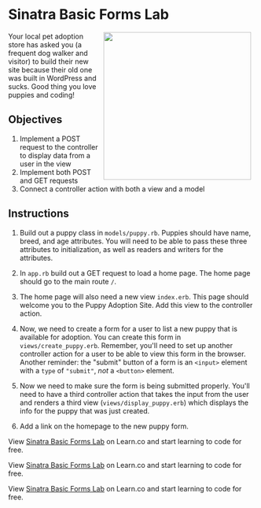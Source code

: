 # Sinatra Basic Forms Lab

<img src="https://s3.amazonaws.com/learn-verified/puppies.gif" hspace="10" align="right" width="300">

Your local pet adoption store has asked you (a frequent dog walker and visitor) to build their new site because their old one was built in WordPress and sucks. Good thing you love puppies and coding!

## Objectives

1. Implement a POST request to the controller to display data from a user in the view
2. Implement both POST and GET requests
3. Connect a controller action with both a view and a model

## Instructions

1. Build out a puppy class in `models/puppy.rb`. Puppies should have name, breed, and age attributes. You will need to be able to pass these three attributes to initialization, as well as readers and writers for the attributes.

2. In `app.rb` build out a GET request to load a home page. The home page should go to the main route `/`. 

3. The home page will also need a new view `index.erb`. This page should welcome you to the Puppy Adoption Site. Add this view to the controller action. 

4. Now, we need to create a form for a user to list a new puppy that is available for adoption. You can create this form in `views/create_puppy.erb`. Remember, you'll need to set up another controller action for a user to be able to view this form in the browser. Another reminder: the "submit" button of a form is an `<input>` element with a `type` of `"submit"`, *not* a `<button>` element. 

5. Now we need to make sure the form is being submitted properly. You'll need to have a third controller action that takes the input from the user and renders a third view (`views/display_puppy.erb`) which displays the info for the puppy that was just created.

6. Add a link on the homepage to the new puppy form.




<p data-visibility='hidden'>View <a href='https://learn.co/lessons/sinatra-basic-forms-lab' title='Sinatra Basic Forms Lab'>Sinatra Basic Forms Lab</a> on Learn.co and start learning to code for free.</p>

<p data-visibility='hidden'>View <a href='https://learn.co/lessons/sinatra-basic-forms-lab'>Sinatra Basic Forms Lab</a> on Learn.co and start learning to code for free.</p>

<p class='util--hide'>View <a href='https://learn.co/lessons/sinatra-basic-forms-lab'>Sinatra Basic Forms Lab</a> on Learn.co and start learning to code for free.</p>
